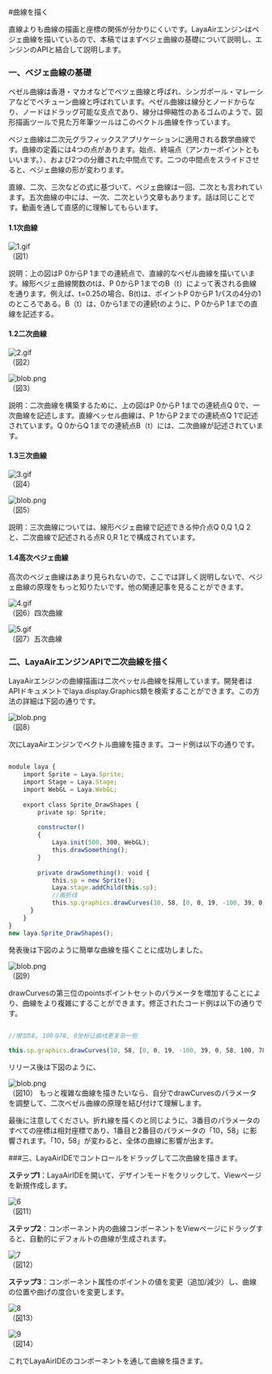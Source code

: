 #曲線を描く



直線よりも曲線の描画と座標の関係が分かりにくいです。LayaAirエンジンはベジェ曲線を描いているので、本稿ではまずベジェ曲線の基礎について説明し、エンジンのAPIと結合して説明します。



### **一、ベジェ曲線の基礎**

ベゼル曲線は香港・マカオなどでベツェ曲線と呼ばれ、シンガポール・マレーシアなどでベチューン曲線と呼ばれています。ベゼル曲線は線分とノードからなり、ノードはドラッグ可能な支点であり、線分は伸縮性のあるゴムのようで、図形描画ツールで見た万年筆ツールはこのベクトル曲線を作っています。

ベジェ曲線は二次元グラフィックスアプリケーションに適用される数学曲線です。曲線の定義には4つの点があります。始点、終端点（アンカーポイントともいいます。）、および2つの分離された中間点です。二つの中間点をスライドさせると、ベジェ曲線の形が変わります。

直線、二次、三次などの式に基づいて、ベジェ曲線は一回、二次とも言われています。五次曲線の中には、一次、二次という文章もあります。話は同じことです。動画を通して直感的に理解してもらいます。

#### **1.1次曲線**

​![1.gif](gif/1.gif)<br/>
（図1）

説明：上の図はP 0からP 1までの連続点で、直線的なベゼル曲線を描いています。線形ベジェ曲線関数のtは、P 0からP 1までのB（t）によって表される曲線を通ります。例えば、t=0.25の場合、B(t)は、ポイントP 0からP 1パスの4分の1のところである。B（t）は、0から1までの連続tのように、P 0からP 1までの直線を記述する。

#### **1.2二次曲線**

​![2.gif](gif/2.gif)<br/>
（図2）

​![blob.png](img/1.png)<br/>
（図3）

説明：二次曲線を構築するために、上の図はP 0からP 1までの連続点Q 0で、一次曲線を記述します。直線ベッセル曲線は、P 1からP 2までの連続点Q 1で記述されています。Q 0からQ 1までの連続点B（t）には、二次曲線が記述されています。

#### **1.3三次曲線**

​![3.gif](gif/3.gif)<br/>
（図4）

​![blob.png](img/2.png)<br/>
（図5）

説明：三次曲線については、線形ベジェ曲線で記述できる仲介点Q 0,Q 1,Q 2と、二次曲線で記述される点R 0,R 1とで構成されています。

#### **1.4高次ベジェ曲線**

高次のベジェ曲線はあまり見られないので、ここでは詳しく説明しないで、ベジェ曲線の原理をもっと知りたいです。他の関連記事を見ることができます。

​![4.gif](gif/4.gif)<br/>
（図6）四次曲線

​![5.gif](gif/5.gif)<br/>
（図7）五次曲線





### **二、LayaAirエンジンAPIで二次曲線を描く**

LayaAirエンジンの曲線描画は二次ベッセル曲線を採用しています。開発者はAPIドキュメントでlaya.display.Graphics類を検索することができます。この方法の詳細は下図の通りです。

​![blob.png](img/3.png)<br/>
（図8）

次にLayaAirエンジンでベクトル曲線を描きます。コード例は以下の通りです。


```typescript

module laya {
    import Sprite = Laya.Sprite;
    import Stage = Laya.Stage;
    import WebGL = Laya.WebGL;
  
    export class Sprite_DrawShapes {
        private sp: Sprite;
  
        constructor()
        {
            Laya.init(500, 300, WebGL);
            this.drawSomething();
        }
  
        private drawSomething(): void {
            this.sp = new Sprite();
            Laya.stage.addChild(this.sp);
            //画折线
            this.sp.graphics.drawCurves(10, 58, [0, 0, 19, -100, 39, 0], "#ff0000", 3);
      }
    }
}
new laya.Sprite_DrawShapes();
```


発表後は下図のように簡単な曲線を描くことに成功しました。

​![blob.png](img/4.png)<br/>
（図9）

drawCurvesの第三位のpointsポイントセットのパラメータを増加することにより、曲線をより複雑にすることができます。修正されたコード例は以下の通りです。


```typescript

//增加58, 100与78, 0坐标让曲线更复杂一些
  
this.sp.graphics.drawCurves(10, 58, [0, 0, 19, -100, 39, 0, 58, 100, 78, 0], "#ff0000", 3) ;
```


リリース後は下図のように、

​![blob.png](img/5.png)<br/>
（図10）
もっと複雑な曲線を描きたいなら、自分でdrawCurvesのパラメータを調整して、二次ベゼル曲線の原理を結び付けて理解します。

最後に注意してください。折れ線を描くのと同じように、3番目のパラメータのすべての座標は相対座標であり、1番目と2番目のパラメータの「10，58」に影響されます。「10，58」が変わると、全体の曲線に影響が出ます。





###三、LayaAirIDEでコントロールをドラッグして二次曲線を描きます。

​**ステップ1**：LayaAirIDEを開いて、デザインモードをクリックして、Viewページを新規作成します。

​![6](img/6.png)<br/>
（図11）

**ステップ2**：コンポーネント内の曲線コンポーネントをViewページにドラッグすると、自動的にデフォルトの曲線が生成されます。

​![7](img/7.png)<br/>
（図12）

**ステップ3**：コンポーネント属性のポイントの値を変更（追加/減少）し、曲線の位置や曲げの度合いを変更します。

​![8](img/8.png)<br/>
（図13）

​![9](img/9.png)<br/>
（図14）

これでLayaAirIDEのコンポーネントを通して曲線を描きます。